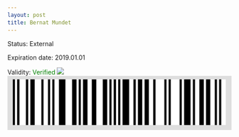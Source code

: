 ```yaml
---
layout: post
title: Bernat Mundet
---
```


Status: External

Expiration date: 2019.01.01

Validity: <font color="green"> Verified</font> 
![](/members/img/Bernat_Mundet.png)
![](/members/img/bar.png)
